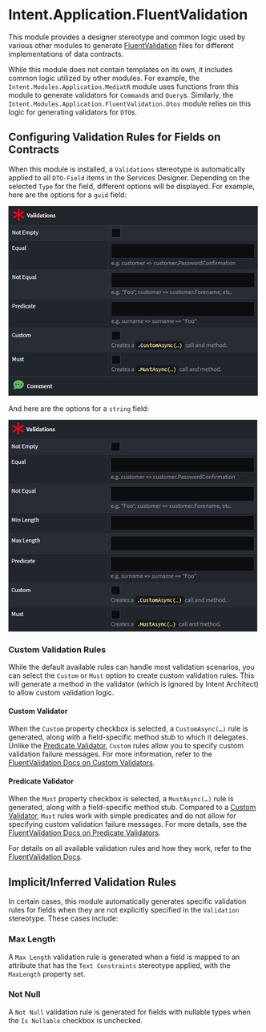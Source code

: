 # Intent.Application.FluentValidation

This module provides a designer stereotype and common logic used by various other modules to generate [FluentValidation](https://fluentvalidation.net/) files for different implementations of data contracts.

While this module does not contain templates on its own, it includes common logic utilized by other modules. For example, the `Intent.Modules.Application.MediatR` module uses functions from this module to generate validators for `Command`s and `Query`s. Similarly, the `Intent.Modules.Application.FluentValidation.Dtos` module relies on this logic for generating validators for `DTO`s.

## Configuring Validation Rules for Fields on Contracts

When this module is installed, a `Validations` stereotype is automatically applied to all `DTO-Field` items in the Services Designer. Depending on the selected `Type` for the field, different options will be displayed. For example, here are the options for a `guid` field:

![guid options](resources/images/options-guid.png)

And here are the options for a `string` field:

![string options](resources/images/options-string.png)

### Custom Validation Rules

While the default available rules can handle most validation scenarios, you can select the `Custom` or `Must` option to create custom validation rules. This will generate a method in the validator (which is ignored by Intent Architect) to allow custom validation logic.

#### Custom Validator

When the `Custom` property checkbox is selected, a `CustomAsync(…)` rule is generated, along with a field-specific method stub to which it delegates. Unlike the [Predicate Validator](#predicate-validator), `Custom` rules allow you to specify custom validation failure messages. For more information, refer to the [FluentValidation Docs on Custom Validators](https://docs.fluentvalidation.net/en/latest/custom-validators.html#writing-a-custom-validator).

#### Predicate Validator

When the `Must` property checkbox is selected, a `MustAsync(…)` rule is generated, along with a field-specific method stub. Compared to a [Custom Validator](#custom-validator), `Must` rules work with simple predicates and do not allow for specifying custom validation failure messages. For more details, see the [FluentValidation Docs on Predicate Validators](https://docs.fluentvalidation.net/en/latest/custom-validators.html#predicate-validator).

For details on all available validation rules and how they work, refer to the [FluentValidation Docs](https://docs.fluentvalidation.net/en/latest/built-in-validators.html).

## Implicit/Inferred Validation Rules

In certain cases, this module automatically generates specific validation rules for fields when they are not explicitly specified in the `Validation` stereotype. These cases include:

### Max Length

A `Max Length` validation rule is generated when a field is mapped to an attribute that has the `Text Constraints` stereotype applied, with the `MaxLength` property set.

### Not Null

A `Not Null` validation rule is generated for fields with nullable types when the `Is Nullable` checkbox is unchecked.
